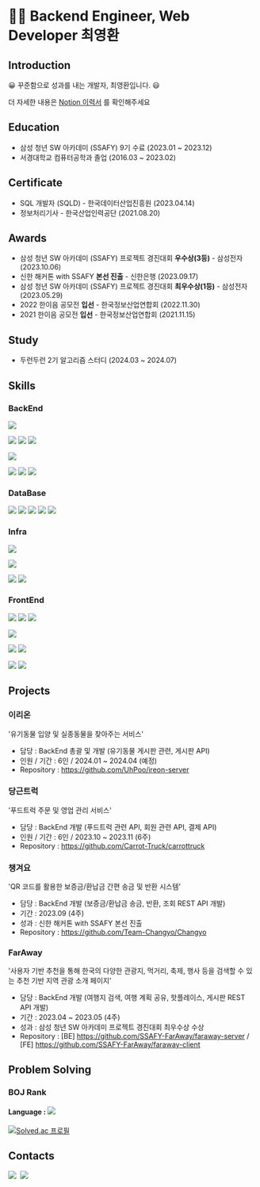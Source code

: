 <!--![header](https://capsule-render.vercel.app/api?type=soft&color=gradient&height=300&section=header&text=Hi%20I'm%20YoungHwan&20render&fontSize=90)-->
# 👨‍💻 Backend Engineer, Web Developer 최영환

## Introduction
😀  꾸준함으로 성과를 내는 개발자, 최영환입니다. 😃

더 자세한 내용은 [Notion 이력서](https://longbright0804.notion.site/8c7087a96b1b4373bd613f52940d565b?pvs=4) 를 확인해주세요

## Education
- 삼성 청년 SW 아카데미 (SSAFY) 9기 수료 (2023.01 ~ 2023.12)
- 서경대학교 컴퓨터공학과 졸업 (2016.03 ~ 2023.02)

## Certificate
- SQL 개발자 (SQLD) - 한국데이터산업진흥원 (2023.04.14)
- 정보처리기사 - 한국산업인력공단 (2021.08.20)

## Awards
- 삼성 청년 SW 아카데미 (SSAFY) 프로젝트 경진대회 **우수상(3등)** - 삼성전자 (2023.10.06)
- 신한 해커톤 with SSAFY **본선 진출** - 신한은행 (2023.09.17)
- 삼성 청년 SW 아카데미 (SSAFY) 프로젝트 경진대회 **최우수상(1등)** - 삼성전자 (2023.05.29)
- 2022 한이음 공모전 **입선** - 한국정보산업연합회 (2022.11.30)
- 2021 한이음 공모전 **입선** - 한국정보산업연합회 (2021.11.15)

## Study
- 두런두런 2기 알고리즘 스터디 (2024.03 ~ 2024.07)

## Skills

### BackEnd
<!-- Language -->
<p>
<img src="https://img.shields.io/badge/JAVA-007396?style=for-the-badge&logo=openjdk&logoColor=white">
</p>

<!-- FrameWork -->
<p>
<img src="https://img.shields.io/badge/SpringBoot-6DB33F?style=for-the-badge&logo=SpringBoot&logoColor=white">
<img src="https://img.shields.io/badge/Spring Security-6DB33F?style=for-the-badge&logo=SpringSecurity&logoColor=white">
<img src="https://img.shields.io/badge/Spring Data JPA-6DB33F?style=for-the-badge&logo=SpringBoot&logoColor=white">
</p>

<!-- Test Framework -->
<p>
<img src="https://img.shields.io/badge/JUnit5-25A162?style=for-the-badge&logo=JUnit5&logoColor=white">
</p>

<!-- SQL Mapper & ORM -->
<p>
<img src="https://img.shields.io/badge/JPA-6DB33F?style=for-the-badge&logo=jpa&logoColor=white">
<img src="https://img.shields.io/badge/QueryDSL-007396?style=for-the-badge&logo=querydsl&logoColor=white">
<img src="https://img.shields.io/badge/MyBatis-7D929E?style=for-the-badge&logo=mybatis&logoColor=white">

</p>

### DataBase
<!-- DBMS -->
<p>
<img src="https://img.shields.io/badge/hibernate-59666C?style=for-the-badge&logo=hibernate&logoColor=white">
<img src="https://img.shields.io/badge/mysql-4479A1?style=for-the-badge&logo=mysql&logoColor=white">
<img src="https://img.shields.io/badge/mariadb-003545?style=for-the-badge&logo=mariadb&logoColor=white">
<img src="https://img.shields.io/badge/redis-DC382D?style=for-the-badge&logo=redis&logoColor=white">
<img src="https://img.shields.io/badge/postgresql-4169E1?style=for-the-badge&logo=PostgreSQL&logoColor=white">
</p>

### Infra
<!-- Infra -->
<p>
<img src="https://img.shields.io/badge/ubuntu-E95420?style=for-the-badge&logo=ubuntu&logoColor=white">
</p>
<p>
<img src="https://img.shields.io/badge/nginx-889639?style=for-the-badge&logo=nginx&logoColor=white">
</p>
<p>
<img src="https://img.shields.io/badge/amazonec2-FF9900?style=for-the-badge&logo=amazonec2&logoColor=white">
<img src="https://img.shields.io/badge/amazons3-569A31?style=for-the-badge&logo=amazons3&logoColor=white">
</p>

### FrontEnd
<!-- Language -->
<p>
<img src="https://img.shields.io/badge/html-E34F26?style=for-the-badge&logo=html5&logoColor=white">
<img src="https://img.shields.io/badge/css-1572B6?style=for-the-badge&logo=css3&logoColor=white">
<img src="https://img.shields.io/badge/javascript-F7DF1E?style=for-the-badge&logo=javascript&logoColor=black">
</p>
<!-- Library -->
<p>
<img src="https://img.shields.io/badge/jquery-0769AD?style=for-the-badge&logo=jquery&logoColor=white">
</p>

<p>
<!-- Template Engine -->
<img src="https://img.shields.io/badge/mustache-F7dF1E?style=for-the-badge&logo">
<img src="https://img.shields.io/badge/Thymeleaf-005F0F?style=for-the-badge&logo=thymeleaf&logoColor=white">
</p>

<!-- FrameWork -->
<p>
<img src="https://img.shields.io/badge/bootstrap-7952B3?style=for-the-badge&logo=bootstrap&logoColor=white">
<img src="https://img.shields.io/badge/Vue.js-4FC08D?style=for-the-badge&logo=vuedotjs&logoColor=white">
</p>

## Projects
### 이리온
'유기동물 입양 및 실종동물을 찾아주는 서비스'
- 담당 : BackEnd 총괄 및 개발 (유기동물 게시판 관련, 게시판 API)
- 인원 / 기간 : 6인 / 2024.01 ~ 2024.04 (예정)
- Repository : https://github.com/UhPoo/ireon-server

### 당근트럭
'푸드트럭 주문 및 영업 관리 서비스'
- 담당 : BackEnd 개발 (푸드트럭 관련 API, 회원 관련 API, 결제 API)
- 인원 / 기간 : 6인 / 2023.10 ~ 2023.11 (6주)
- Repository : https://github.com/Carrot-Truck/carrottruck


### 챙겨요
'QR 코드를 활용한 보증금/환납금 간편 송금 및 반환 시스템'
- 담당 : BackEnd 개발 (보증금/환납금 송금, 반환, 조회 REST API 개발)
- 기간 : 2023.09 (4주)
- 성과 : 신한 해커톤 with SSAFY 본선 진출
- Repository : https://github.com/Team-Changyo/Changyo

### FarAway
'사용자 기반 추천을 통해 한국의 다양한 관광지, 먹거리, 축제, 행사 등을 검색할 수 있는 추천 기반 지역 관광 소개 페이지'
- 담당 : BackEnd 개발 (여행지 검색, 여행 계획 공유, 핫플레이스, 게시판 REST API 개발)
- 기간 : 2023.04 ~ 2023.05 (4주)
- 성과 : 삼성 청년 SW 아카데미 프로젝트 경진대회 최우수상 수상
- Repository : [BE] https://github.com/SSAFY-FarAway/faraway-server / [FE] https://github.com/SSAFY-FarAway/faraway-client

## Problem Solving
### BOJ Rank
#### Language : <img src="https://img.shields.io/badge/JAVA-007396?style=flat-square&logo=java&logoColor=white">

[![Solved.ac
프로필](http://mazassumnida.wtf/api/v2/generate_badge?boj=dudghks97)](https://solved.ac/dudghks97)

## Contacts
<p>
  <a href="https://velog.io/@longbright_choi"><img src="https://img.shields.io/badge/Tech%20Blog-11B48A?style=for-the-badge&logo=Vimeo&logoColor=white&link=https://velog.io/@longBright"/></a>&nbsp
  <a href="mailto:longbright0804@gmail.com"><img src="https://img.shields.io/badge/Gmail-d14836?style=for-the-badge&logo=Gmail&logoColor=white&link=longbright0804@gmail.com"/></a>
</p>
